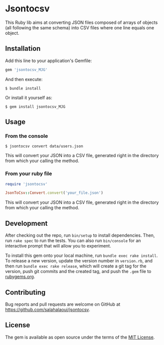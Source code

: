 # Jsontocsv

This Ruby lib aims at converting JSON files composed of arrays of objects (all following the same schema) into CSV files where one line equals one object.

## Installation

Add this line to your application's Gemfile:

```ruby
gem 'jsontocsv_MJG'
```

And then execute:

    $ bundle install

Or install it yourself as:

    $ gem install jsontocsv_MJG

## Usage
### From the console

    $ jsontocsv convert data/users.json

This will convert your JSON into a CSV file, generated right in the directory from which your calling the method.

### From your ruby file
```ruby
require 'jsontocsv'

JsonToCsv::Convert.convert('your_file.json')
```
This will convert your JSON into a CSV file, generated right in the directory from which your calling the method.



## Development

After checking out the repo, run `bin/setup` to install dependencies. Then, run `rake spec` to run the tests. You can also run `bin/console` for an interactive prompt that will allow you to experiment.

To install this gem onto your local machine, run `bundle exec rake install`. To release a new version, update the version number in `version.rb`, and then run `bundle exec rake release`, which will create a git tag for the version, push git commits and the created tag, and push the `.gem` file to [rubygems.org](https://rubygems.org).

## Contributing

Bug reports and pull requests are welcome on GitHub at https://github.com/salahalaoui/jsontocsv.

## License

The gem is available as open source under the terms of the [MIT License](https://opensource.org/licenses/MIT).
